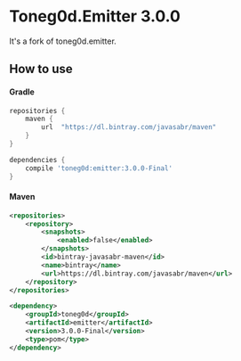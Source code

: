 # Toneg0d.Emitter 3.0.0 #

It's a fork of toneg0d.emitter.

## How to use

#### Gradle

```groovy
repositories {
    maven {
        url  "https://dl.bintray.com/javasabr/maven" 
    }
}

dependencies {
    compile 'toneg0d:emitter:3.0.0-Final'
}
```

#### Maven

```xml
<repositories>
    <repository>
        <snapshots>
            <enabled>false</enabled>
        </snapshots>
        <id>bintray-javasabr-maven</id>
        <name>bintray</name>
        <url>https://dl.bintray.com/javasabr/maven</url>
    </repository>
</repositories>

<dependency>
    <groupId>toneg0d</groupId>
    <artifactId>emitter</artifactId>
    <version>3.0.0-Final</version>
    <type>pom</type>
</dependency>
```